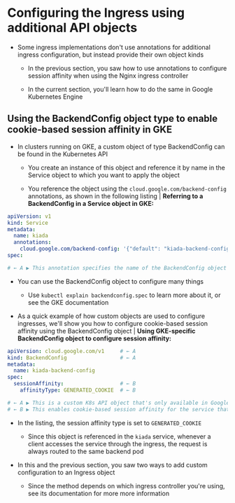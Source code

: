 # Configuring the Ingress using additional API objects

* Some ingress implementations don't use annotations for additional ingress configuration, but instead provide their own object kinds

  * In the previous section, you saw how to use annotations to configure session affinity when using the Nginx ingress controller

  * In the current section, you'll learn how to do the same in Google Kubernetes Engine

## Using the BackendConfig object type to enable cookie-based session affinity in GKE

* In clusters running on GKE, a custom object of type BackendConfig can be found in the Kubernetes API

  * You create an instance of this object and reference it by name in the Service object to which you want to apply the object

  * You reference the object using the `cloud.google.com/backend-config` annotations, as shown in the following listing | **Referring to a BackendConfig in a Service object in GKE:**

```yaml
apiVersion: v1
kind: Service
metadata:
  name: kiada
  annotations:
    cloud.google.com/backend-config: '{"default": "kiada-backend-config"}'  # ← A
spec:

# ← A ▶︎ This annotation specifies the name of the BackendConfig object that applies to this service.
```

* You can use the BackendConfig object to configure many things

  * Use `kubectl explain backendconfig.spec` to learn more about it, or see the GKE documentation

* As a quick example of how custom objects are used to configure ingresses, we'll show you how to configure cookie-based session affinity using the BackendConfig object | **Using GKE-specific BackendConfig object to configure session affinity:**

```yaml
apiVersion: cloud.google.com/v1     # ← A
kind: BackendConfig                 # ← A
metadata:
  name: kiada-backend-config
spec:
  sessionAffinity:                  # ← B
    affinityType: GENERATED_COOKIE  # ← B

# ← A ▶ ︎This is a custom K8s API object that's only available in Google Kubernetes Engine. 
# ← B ▶ ︎This enables cookie-based session affinity for the service that references this BackendConfig.
```

* In the listing, the session affinity type is set to `GENERATED_COOKIE`

  * Since this object is referenced in the `kiada` service, whenever a client accesses the service through the ingress, the request is always routed to the same backend pod

* In this and the previous section, you saw two ways to add custom configuration to an Ingress object

  * Since the method depends on which ingress controller you're using, see its documentation for more more information
